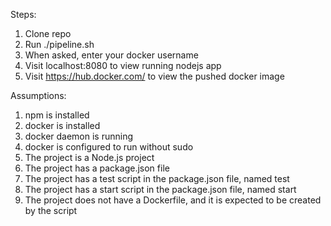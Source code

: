 Steps:
1. Clone repo
2. Run ./pipeline.sh
3. When asked, enter your docker username
4. Visit localhost:8080 to view running nodejs app
5. Visit https://hub.docker.com/ to view the pushed docker image

Assumptions:
1. npm is installed
2. docker is installed
3. docker daemon is running
4. docker is configured to run without sudo
5. The project is a Node.js project
6. The project has a package.json file
7. The project has a test script in the package.json file, named test
8. The project has a start script in the package.json file, named start
9. The project does not have a Dockerfile, and it is expected to be created by the script